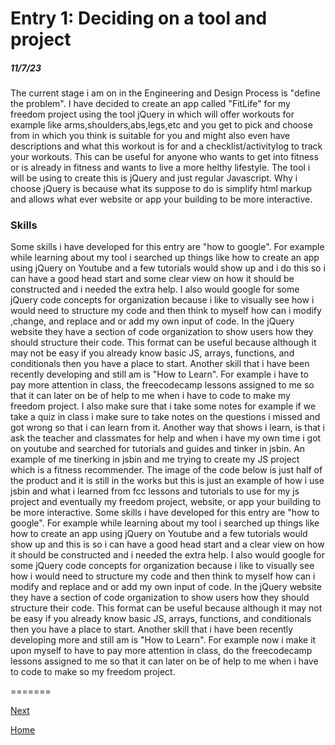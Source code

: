 # Entry 1: Deciding on a tool and project
##### 11/7/23

The current stage i am on in the Engineering and Design Process is "define the problem". I have decided to create an app called "FitLife" for my freedom project using the tool jQuery in which will offer workouts for example like arms,shoulders,abs,legs,etc and you get to pick and choose from in which you think is suitable for you and might also even have descriptions and what this workout is for and a checklist/activitylog to track your workouts.  This can be useful for anyone who wants to get into fitness or is already in fitness and wants to live a more helthy lifestyle. The tool i will be using to create this is jQuery and just regular Javascript. Why i choose jQuery is because what its suppose to do is simplify html markup and allows what ever website or app your building to be more interactive.
### Skills
Some skills i have developed for this entry are "how to google". For example while learning about my tool i searched up things like how to create an app using jQuery on Youtube and a few tutorials would show up and i do this so i can have a good head start and some clear view on how it should be constructed and i needed the extra help.
I also would google for some jQuery code concepts for organization because i like to visually see how i would need to structure my code and then think to myself how can i modify ,change, and replace and or add my own input of code.  In the jQuery website they have a section of code organization to show users how they should structure their code. This format can be useful because although it may not be easy if you already know basic JS, arrays, functions, and conditionals then you have a place to start.
Another skill that i have been recently developing and still am is "How to Learn". For example i have to pay more attention in class, the freecodecamp lessons assigned to me so that it can later on be of help to me when i have to code to make my freedom project. I also make sure that i take some notes for example if we take a quiz in class i make sure to take notes on the questions i missed and got wrong so that i can learn from it.
 Another way that shows i learn, is that i ask the teacher and classmates for help and when i have my own time i got on youtube and searched for tutorials and guides and tinker in jsbin. An example of me tinerking in jsbin and me trying to create my JS project which is a fitness recommender. The image of the code below is just half of the product and it is still in the works but this is just an example of how i use jsbin and what i learned from fcc lessons and tutorials to use for my js project and eventually my freedom project, website, or app your building to be more interactive.
 Some skills i have developed for this entry are "how to google". For example while learning about my tool i searched up things like how to create an app using jQuery on Youtube and a few tutorials would show up and this is so i can have a good head start and a clear view on how it should be constructed and i needed the extra help. I also would google for some jQuery code concepts for organization because i like to visually see how i would need to structure my code and then think to myself how can i modify and replace and or add my own input of code.
 In the jQuery website they have a section of code organization to show users how they should structure their code. This format can be useful because although it may not be easy if you already know basic JS, arrays, functions, and conditionals then you have a place to start.
Another skill that i have been recently developing more and still am is "How to Learn". For example now i make it upon myself to have to pay more attention in class, do the freecodecamp lessons assigned to me so that it can later on be of help to me when i have to code to make so my freedom project.


=======


[Next](entry02.md)

[Home](../README.md)
